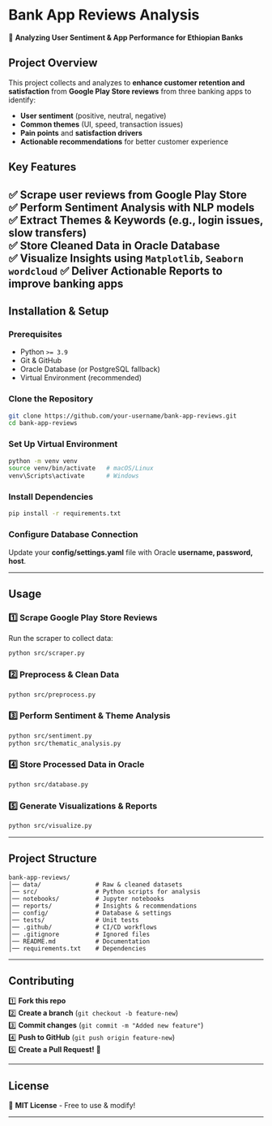 # **Bank App Reviews Analysis**
🚀 **Analyzing User Sentiment & App Performance for Ethiopian Banks**

## **Project Overview**
 This project collects and analyzes  to **enhance customer retention and satisfaction** from **Google Play Store reviews** from three banking apps to identify:
- **User sentiment** (positive, neutral, negative)
- **Common themes** (UI, speed, transaction issues)
- **Pain points** and **satisfaction drivers**
- **Actionable recommendations** for better customer experience

## **Key Features**
✅ **Scrape** user reviews from Google Play Store  
✅ **Perform Sentiment Analysis** with NLP models  
✅ **Extract Themes & Keywords** (e.g., login issues, slow transfers)  
✅ **Store Cleaned Data** in **Oracle Database**  
✅ **Visualize Insights** using `Matplotlib`, `Seaborn`  `wordcloud`
✅ **Deliver Actionable Reports** to improve banking apps  
---

## **Installation & Setup**
### **Prerequisites**
- Python `>= 3.9`
- Git & GitHub
- Oracle Database (or PostgreSQL fallback)
- Virtual Environment (recommended)

### **Clone the Repository**
```bash
git clone https://github.com/your-username/bank-app-reviews.git
cd bank-app-reviews
```

### **Set Up Virtual Environment**
```bash
python -m venv venv
source venv/bin/activate   # macOS/Linux
venv\Scripts\activate      # Windows
```

### **Install Dependencies**
```bash
pip install -r requirements.txt
```

### **Configure Database Connection**
Update your **config/settings.yaml** file with Oracle **username, password, host**.

---

## **Usage**
### **1️⃣ Scrape Google Play Store Reviews**
Run the scraper to collect data:
```bash
python src/scraper.py
```

### **2️⃣ Preprocess & Clean Data**
```bash
python src/preprocess.py
```

### **3️⃣ Perform Sentiment & Theme Analysis**
```bash
python src/sentiment.py
python src/thematic_analysis.py
```

### **4️⃣ Store Processed Data in Oracle**
```bash
python src/database.py
```

### **5️⃣ Generate Visualizations & Reports**
```bash
python src/visualize.py
```

---

## **Project Structure**
```
bank-app-reviews/
│── data/               # Raw & cleaned datasets
│── src/                # Python scripts for analysis
│── notebooks/          # Jupyter notebooks
│── reports/            # Insights & recommendations
│── config/             # Database & settings
│── tests/              # Unit tests
│── .github/            # CI/CD workflows
│── .gitignore          # Ignored files
│── README.md           # Documentation
│── requirements.txt    # Dependencies
```

---

## **Contributing**
1️⃣ **Fork this repo**  
2️⃣ **Create a branch** (`git checkout -b feature-new`)  
3️⃣ **Commit changes** (`git commit -m "Added new feature"`)  
4️⃣ **Push to GitHub** (`git push origin feature-new`)  
5️⃣ **Create a Pull Request!** 🚀  

---

## **License**
📜 **MIT License** - Free to use & modify!

---

